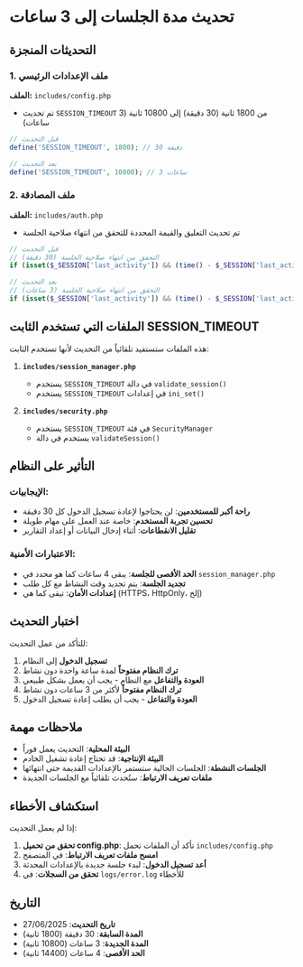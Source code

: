 # تحديث مدة الجلسات إلى 3 ساعات

## التحديثات المنجزة

### 1. ملف الإعدادات الرئيسي
**الملف:** `includes/config.php`
- تم تحديث `SESSION_TIMEOUT` من 1800 ثانية (30 دقيقة) إلى 10800 ثانية (3 ساعات)

```php
// قبل التحديث
define('SESSION_TIMEOUT', 1800); // 30 دقيقة

// بعد التحديث  
define('SESSION_TIMEOUT', 10800); // 3 ساعات
```

### 2. ملف المصادقة
**الملف:** `includes/auth.php`
- تم تحديث التعليق والقيمة المحددة للتحقق من انتهاء صلاحية الجلسة

```php
// قبل التحديث
// التحقق من انتهاء صلاحية الجلسة (30 دقيقة)
if (isset($_SESSION['last_activity']) && (time() - $_SESSION['last_activity'] > 1800)) {

// بعد التحديث
// التحقق من انتهاء صلاحية الجلسة (3 ساعات)
if (isset($_SESSION['last_activity']) && (time() - $_SESSION['last_activity'] > 10800)) {
```

## الملفات التي تستخدم الثابت SESSION_TIMEOUT

هذه الملفات ستستفيد تلقائياً من التحديث لأنها تستخدم الثابت:

1. **`includes/session_manager.php`**
   - يستخدم `SESSION_TIMEOUT` في دالة `validate_session()`
   - يستخدم `SESSION_TIMEOUT` في إعدادات `ini_set()`

2. **`includes/security.php`**
   - يستخدم `SESSION_TIMEOUT` في فئة `SecurityManager`
   - يستخدم في دالة `validateSession()`

## التأثير على النظام

### الإيجابيات:
- **راحة أكبر للمستخدمين**: لن يحتاجوا لإعادة تسجيل الدخول كل 30 دقيقة
- **تحسين تجربة المستخدم**: خاصة عند العمل على مهام طويلة
- **تقليل الانقطاعات**: أثناء إدخال البيانات أو إعداد التقارير

### الاعتبارات الأمنية:
- **الحد الأقصى للجلسة**: يبقى 4 ساعات كما هو محدد في `session_manager.php`
- **تجديد الجلسة**: يتم تجديد وقت النشاط مع كل طلب
- **إعدادات الأمان**: تبقى كما هي (HTTPS، HttpOnly، إلخ)

## اختبار التحديث

للتأكد من عمل التحديث:

1. **تسجيل الدخول** إلى النظام
2. **ترك النظام مفتوحاً** لمدة ساعة واحدة دون نشاط
3. **العودة والتفاعل** مع النظام - يجب أن يعمل بشكل طبيعي
4. **ترك النظام مفتوحاً** لأكثر من 3 ساعات دون نشاط
5. **العودة والتفاعل** - يجب أن يطلب إعادة تسجيل الدخول

## ملاحظات مهمة

- **البيئة المحلية**: التحديث يعمل فوراً
- **البيئة الإنتاجية**: قد تحتاج إعادة تشغيل الخادم
- **الجلسات النشطة**: الجلسات الحالية ستستمر بالإعدادات القديمة حتى انتهائها
- **ملفات تعريف الارتباط**: ستُحدث تلقائياً مع الجلسات الجديدة

## استكشاف الأخطاء

إذا لم يعمل التحديث:

1. **تحقق من تحميل config.php**: تأكد أن الملفات تحمل `includes/config.php`
2. **امسح ملفات تعريف الارتباط**: في المتصفح
3. **أعد تسجيل الدخول**: لبدء جلسة جديدة بالإعدادات المحدثة
4. **تحقق من السجلات**: في `logs/error.log` للأخطاء

## التاريخ
- **تاريخ التحديث**: 27/06/2025
- **المدة السابقة**: 30 دقيقة (1800 ثانية)  
- **المدة الجديدة**: 3 ساعات (10800 ثانية)
- **الحد الأقصى**: 4 ساعات (14400 ثانية)
